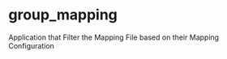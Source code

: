 group_mapping
=============

Application that Filter the Mapping File based on their Mapping Configuration